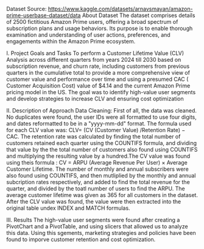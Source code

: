 Dataset Source: https://www.kaggle.com/datasets/arnavsmayan/amazon-prime-userbase-dataset/data 
About Dataset
The dataset comprises details of 2500 fictitious Amazon Prime users, offering a broad spectrum of subscription plans and usage behaviors. 
Its purpose is to enable thorough examination and understanding of user actions, preferences, and engagements within the Amazon Prime ecosystem.

I. Project Goals and Tasks 
To perform a Customer Lifetime Value (CLV) Analysis across different quarters from years 2024 till 2030 based on subscription revenue, and churn rate,
including customers from previous quarters in the cumulative total to provide a more comprehensive view of customer value and performance over time and
using a presumed CAC ( Customer Acquisition Cost) value of $4.14 and the current Amazon Prime pricing model in the US.
The goal was to identify high-value user segments and develop strategies to increase CLV and ensuring cost optimization 

II. Description of Approach
Data Cleaning: First of all, the data was cleaned. No duplicates were found, the user IDs were all formatted to use four digits, and dates reformatted to be in a 
"yyyy-mm-dd" format. The formula used for each CLV value was: CLV= (CV (Customer Value) /Retention Rate) − CAC. The retention rate was calculated by finding the total
number of customers retained each quarter using the COUNTIFS formula, and dividing that value by the the total number of customers also found using COUNTIFS and 
multiplying the resulting value by a hundred.The CV value was found using theis formula : CV = ARPU (Average Revenue Per User) × Average Customer Lifetime. The number 
of monthly and annual subscribers were also found using COUNTIFS, and then mutliplied by the monthly and annual subcription rates respectively, and added to find the 
total revenue for the quarter, and divided by the toatl number of users to find the ARPU. The average customer lifetime was given as 365 for all customers in the dataset.
After the CLV value was found, the value were then extracted into the original table undex INDEX and MATCH formulas. 

III. Results
The high-value user segments were found after creating a PivotChart and a PivotTable, and using slicers that allowed us to analyze this data. Using this sgements,
marketing strategies and policies have been found to imporve customer retention and cost optimization. 

